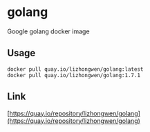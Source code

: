 # golang  
  
Google golang docker image
  
  
## Usage  
    
`docker pull quay.io/lizhongwen/golang:latest`  
`docker pull quay.io/lizhongwen/golang:1.7.1`  
    
## Link  
  
[https://quay.io/repository/lizhongwen/golang](https://quay.io/repository/lizhongwen/golang)  
  
